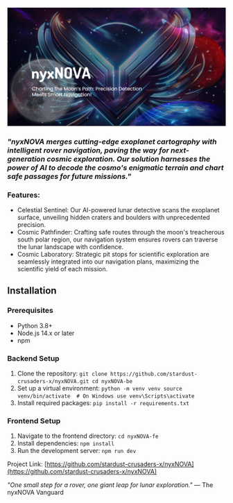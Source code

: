 ![nyxNOVA Logo](nyxNOVA-fe/Landing-webpage/nyxNova-main/public/thumbnail.png)

### *"nyxNOVA merges cutting-edge exoplanet cartography with intelligent rover navigation, paving the way for next-generation cosmic exploration. Our solution harnesses the power of AI to decode the cosmo's enigmatic terrain and chart safe passages for future missions."*

### Features:

 - Celestial Sentinel: Our AI-powered lunar detective scans the exoplanet surface, unveiling hidden craters and boulders with unprecedented precision.
 - Cosmic Pathfinder: Crafting safe routes through the moon's treacherous south polar region, our navigation system ensures rovers can traverse the lunar landscape with confidence.
 - Cosmic Laboratory: Strategic pit stops for scientific exploration are seamlessly integrated into our navigation plans, maximizing the scientific yield of each mission.

## Installation

### Prerequisites

- Python 3.8+
- Node.js 14.x or later
- npm

### Backend Setup

1. Clone the repository:
   `git clone https://github.com/stardust-crusaders-x/nyxNOVA.git
      cd nyxNOVA-be`
2. Set up a virtual environment:
   `python -m venv venv
source venv/bin/activate  # On Windows use venv\Scripts\activate`
3. Install required packages:
   `pip install -r requirements.txt`
### Frontend Setup

1. Navigate to the frontend directory:
   `cd nyxNOVA-fe`
2. Install dependencies:
  `npm install`
3. Run the development server:
   `npm run dev`

Project Link: [https://github.com/stardust-crusaders-x/nyxNOVA](https://github.com/stardust-crusaders-x/nyxNOVA)

*"One small step for a rover, one giant leap for lunar exploration."* 
— The nyxNOVA Vanguard

